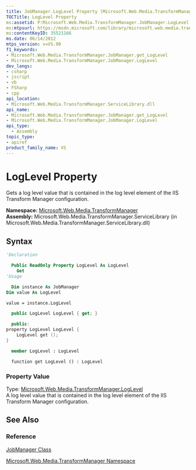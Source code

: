 ```yaml
---
title: JobManager.LogLevel Property (Microsoft.Web.Media.TransformManager)
TOCTitle: LogLevel Property
ms:assetid: P:Microsoft.Web.Media.TransformManager.JobManager.LogLevel
ms:mtpsurl: https://msdn.microsoft.com/library/microsoft.web.media.transformmanager.jobmanager.loglevel(v=VS.90)
ms:contentKeyID: 35521166
ms.date: 06/14/2012
mtps_version: v=VS.90
f1_keywords:
- Microsoft.Web.Media.TransformManager.JobManager.get_LogLevel
- Microsoft.Web.Media.TransformManager.JobManager.LogLevel
dev_langs:
- csharp
- jscript
- vb
- FSharp
- cpp
api_location:
- Microsoft.Web.Media.TransformManager.ServiceLibrary.dll
api_name:
- Microsoft.Web.Media.TransformManager.JobManager.get_LogLevel
- Microsoft.Web.Media.TransformManager.JobManager.LogLevel
api_type:
  - Assembly
topic_type:
- apiref
product_family_name: VS
---
```


# LogLevel Property

Gets a log level value that is contained in the log level element of the IIS Transform Manager configuration.

**Namespace:**  [Microsoft.Web.Media.TransformManager](microsoft-web-media-transformmanager-namespace.md)  
**Assembly:**  Microsoft.Web.Media.TransformManager.ServiceLibrary (in Microsoft.Web.Media.TransformManager.ServiceLibrary.dll)

## Syntax

```vb
'Declaration

  Public ReadOnly Property LogLevel As LogLevel
    Get
'Usage

  Dim instance As JobManager
Dim value As LogLevel

value = instance.LogLevel
```

```csharp
  public LogLevel LogLevel { get; }
```

```cpp
  public:
property LogLevel LogLevel {
    LogLevel get ();
}
```

``` fsharp
  member LogLevel : LogLevel
```

```jscript
  function get LogLevel () : LogLevel
```

### Property Value

Type: [Microsoft.Web.Media.TransformManager.LogLevel](loglevel-enumeration-microsoft-web-media-transformmanager.md)  
A log level value that is contained in the log level element of the IIS Transform Manager configuration.  

## See Also

### Reference

[JobManager Class](jobmanager-class-microsoft-web-media-transformmanager.md)

[Microsoft.Web.Media.TransformManager Namespace](microsoft-web-media-transformmanager-namespace.md)

